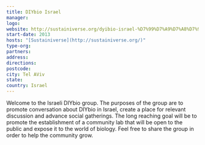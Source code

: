 ```yaml
---
title: DIYbio Israel
manager: 
logo: 
website: http://sustainiverse.org/dyibio-israel-%D7%99%D7%A9%D7%A8%D7%90%D7%9C/
start-date: 2013
hosts: "[Sustainiverse](http://sustainiverse.org/)"
type-org: 
partners: 
address: 
directions: 
postcode: 
city: Tel AViv
state: 
country: Israel
---
```


Welcome to the Israeli DIYbio group. The purposes of the group are to promote conversation about DIYbio in Israel, create a place for relevant discussion and advance social gatherings. The long reaching goal will be to promote the establishment of a community lab that will be open to the public and expose it to the world of biology.
Feel free to share the group in order to help the community grow.
